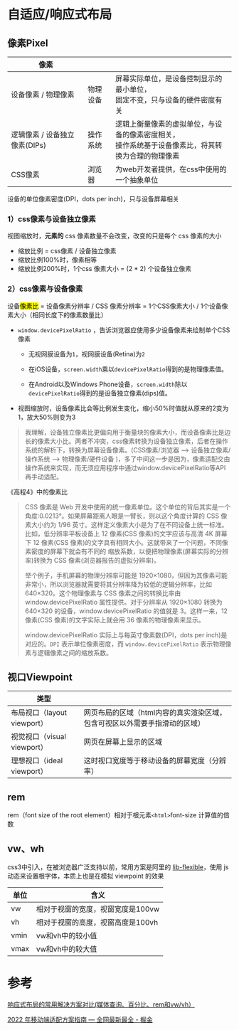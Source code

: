 # 自适应/响应式布局

## 像素Pixel

| 像素                          |          |                                                              |
| ----------------------------- | -------- | ------------------------------------------------------------ |
| 设备像素 / 物理像素           | 物理设备 | 屏幕实际单位，是设备控制显示的最小单位，<br />固定不变，只与设备的硬件密度有关 |
| 逻辑像素 / 设备独立像素(DIPs) | 操作系统 | 逻辑上衡量像素的虚拟单位，与设备的像素密度相关，<br />操作系统基于设备像素比，将其转换为合理的物理像素 |
| CSS像素                       | 浏览器   | 为web开发者提供，在css中使用的一个抽象单位                   |

设备的单位像素密度(DPI，dots per inch)，只与设备屏幕相关

### 1）css像素与设备独立像素

视图缩放时，**元素的** css 像素数量不会改变，改变的只是每个 css 像素的大小

- 缩放比例 = css像素 / 设备独立像素
- 缩放比例100%时，像素相等
- 缩放比例200%时，1个css 像素大小 =  (2 * 2) 个设备独立像素

### 2）css像素与设备像素

设备<mark>像素比</mark> = 设备像素分辨率 / CSS 像素分辨率 = 1个CSS像素大小 / 1个设备像素大小（相同长度下的像素数量比）

- `window.devicePixelRatio` ，告诉浏览器应使用多少设备像素来绘制单个CSS像素
  - 无视网膜设备为`1`，视网膜设备(Retina)为`2`
  - 在iOS设备，`screen.width`乘以`devicePixelRatio`得到的是物理像素值。
  
  - 在Android以及Windows Phone设备，`screen.width`除以`devicePixelRatio`得到的是设备独立像素(dips)值。
  
- 视图缩放时，设备像素比会等比例发生变化，缩小50%时值就从原来的2变为1，放大50%则变为3

> 我理解，设备独立像素比更偏向用于衡量块的像素大小，而设备像素比是边长的像素大小比。两者不冲突，css像素转换为设备独立像素，后者在操作系统的解析下，转换为屏幕设备像素。(CSS像素/浏览器  -->  设备独立像素/操作系统  -->  物理像素/硬件设备  )，多了中间这一步是因为，像素适配交由操作系统来实现，而无须应用程序中通过window.devicePixelRatio等API再手动适配。

《高程4》中的像素比

> CSS 像素是 Web 开发中使用的统一像素单位。这个单位的背后其实是一个角度:0.0213°。如果屏幕距离人眼是一臂长，则以这个角度计算的 CSS 像素大小约为 1/96 英寸。这样定义像素大小是为了在不同设备上统一标准。比如，低分辨率平板设备上 12 像素(CSS 像素)的文字应该与高清 4K 屏幕下 12 像素(CSS 像素)的文字具有相同大小。这就带来了一个问题，不同像素密度的屏幕下就会有不同的 缩放系数，以便把物理像素(屏幕实际的分辨率)转换为 CSS 像素(浏览器报告的虚拟分辨率)。
>
> 举个例子，手机屏幕的物理分辨率可能是 1920×1080，但因为其像素可能非常小，所以浏览器就需要将其分辨率降为较低的逻辑分辨率，比如 640×320。这个物理像素与 CSS 像素之间的转换比率由 window.devicePixelRatio 属性提供。对于分辨率从 1920×1080 转换为 640×320 的设备，window.devicePixelRatio 的值就是 3。这样一来，12 像素(CSS 像素)的文字实际上就会用 36 像素的物理像素来显示。
>
> window.devicePixelRatio 实际上与每英寸像素数(DPI，dots per inch)是对应的。`DPI` 表示单位像素密度，而 `window.devicePixelRatio` 表示物理像素与逻辑像素之间的缩放系数。

## 视口Viewpoint

| 类型                        |                                                              |
| --------------------------- | ------------------------------------------------------------ |
| 布局视口（layout viewport） | 网页布局的区域（html内容的真实渲染区域，包含可视区以外需要手指滑动的区域） |
| 视觉视口（visual viewport） | 网页在屏幕上显示的区域                                       |
| 理想视口（ideal viewport）  | 这时视口宽度等于移动设备的屏幕宽度（分辨率）                 |



## rem

rem（font size of the root element）相对于根元素`<html>`font-size 计算值的倍数



## vw、wh

css3中引入，在被浏览器广泛支持以前，常用方案是阿里的 [lib-flexible](https://github.com/amfe/lib-flexible)，使用 js 动态来设置根字体，本质上也是在模拟 viewpoint 的效果

| 单位 | 含义                              |
| ---- | --------------------------------- |
| vw   | 相对于视窗的宽度，视窗宽度是100vw |
| vh   | 相对于视窗的高度，视窗高度是100vh |
| vmin | vw和vh中的较小值                  |
| vmax | vw和vh中的较大值                  |



# 参考

[响应式布局的常用解决方案对比(媒体查询、百分比、rem和vw/vh）](https://github.com/forthealllight/blog/issues/13)

[2022 年移动端适配方案指南 — 全网最新最全 - 掘金](https://juejin.cn/post/7046169975706353701)

